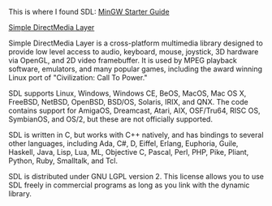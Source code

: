 This is where I found SDL:
<a href="http://mingw-starter.blogspot.com/2008/02/mingw-sdl.html">MinGW Starter Guide</a>


<a href="http://www.libsdl.org/">Simple DirectMedia Layer</a>

Simple DirectMedia Layer is a cross-platform multimedia library designed to provide low level access to audio, keyboard, mouse, joystick, 3D hardware via OpenGL, and 2D video framebuffer. It is used by MPEG playback software, emulators, and many popular games, including the award winning Linux port of "Civilization: Call To Power." 

SDL supports Linux, Windows, Windows CE, BeOS, MacOS, Mac OS X, FreeBSD, NetBSD, OpenBSD, BSD/OS, Solaris, IRIX, and QNX. The code contains support for AmigaOS, Dreamcast, Atari, AIX, OSF/Tru64, RISC OS, SymbianOS, and OS/2, but these are not officially supported. 

SDL is written in C, but works with C++ natively, and has bindings to several other languages, including Ada, C#, D, Eiffel, Erlang, Euphoria, Guile, Haskell, Java, Lisp, Lua, ML, Objective C, Pascal, Perl, PHP, Pike, Pliant, Python, Ruby, Smalltalk, and Tcl. 

SDL is distributed under GNU LGPL version 2. This license allows you to use SDL freely in commercial programs as long as you link with the dynamic library.

